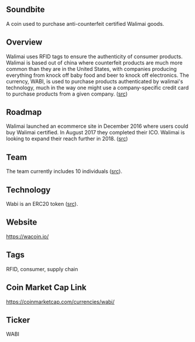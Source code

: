 ## Soundbite

A coin used to purchase anti-counterfeit certified Walimai goods. 

## Overview

Walimai uses RFID tags to ensure the authenticity of consumer products. Walimai is based out of china where counterfeit products are much more common than they are in the United States, with companies producing everything from knock off baby food and beer to knock off electronics. The currency, WABI, is used to purchase products authenticated by walimai's technology, much in the way one might use a company-specific credit card to purchase products from a given company. ([src](https://wacoin.io/))   

## Roadmap

Walimai launched an ecommerce site in December 2016 where users could buy Walimai certified. In August 2017 they completed their ICO. Walimai is looking to expand their reach further in 2018. ([src](https://wacoin.io/)) 

## Team

The team currently includes 10 individuals ([src](https://wacoin.io/)).

## Technology

Wabi is an ERC20 token ([src](https://etherscan.io/token/0x286bda1413a2df81731d4930ce2f862a35a609fe)). 

## Website

https://wacoin.io/

## Tags

RFID, consumer, supply chain

## Coin Market Cap Link

https://coinmarketcap.com/currencies/wabi/

## Ticker

WABI
